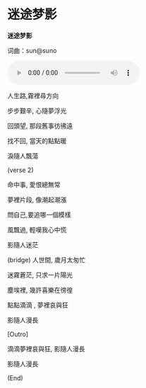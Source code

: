 # 迷途梦影

**迷途梦影**

词曲：sun@suno

<audio controls>
  <source src="/notion1/mengyimitu/mtmy.mp3" type="audio/mpeg">
  您的浏览器不支持音频播放。
</audio>

人生路,霧裡尋方向

步步艱辛, 心隨夢浮光

回頭望, 那段舊事彷彿遠

找不回, 當天的點點暖

淚隨人飄蕩

(verse 2)

命中事, 愛恨總無常

夢裡片段, 像潮起潮漲

問自己,要追哪一個模樣

風飄過, 輕嘆我心中慌

影隨人迷茫

(bridge)
人世間, 歲月太匆忙

迷霧蒼茫, 只求一片陽光

塵埃裡, 幾許喜樂在徬徨

點點滴滴 , 夢裡哀與狂

影隨人漫長

[Outro]

滴滴夢裡哀與狂, 影隨人漫長

影隨人漫長

(End)